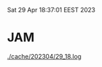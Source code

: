 Sat 29 Apr 18:37:01 EEST 2023
# JAM
<a href='./cache/202304/29_18.log'>./cache/202304/29_18.log</a>

